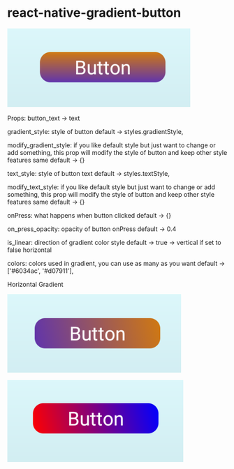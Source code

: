 # react-native-gradient-button

![](images/Screenshot_2.png)

Props:
button_text -> text

gradient_style:
style of button
default -> styles.gradientStyle,

modify_gradient_style:
if you like default style but just want to change or add something, this prop will modify the style of button and keep other style features same
default -> {}

text_style:
style of button text
default -> styles.textStyle,

modify_text_style:
if you like default style but just want to change or add something, this prop will modify the style of button and keep other style features same
default -> {}

onPress:
what happens when button clicked
default -> {}

on_press_opacity:
opacity of button onPress
default -> 0.4

is_linear:
direction of gradient color style
default -> true -> vertical
if set to false horizontal

colors:
colors used in gradient, you can use as many as you want
default -> ['#6034ac', '#d07911'],

Horizontal Gradient

![](images/Screenshot_3.png)

![](images/Screenshot_4.png)
